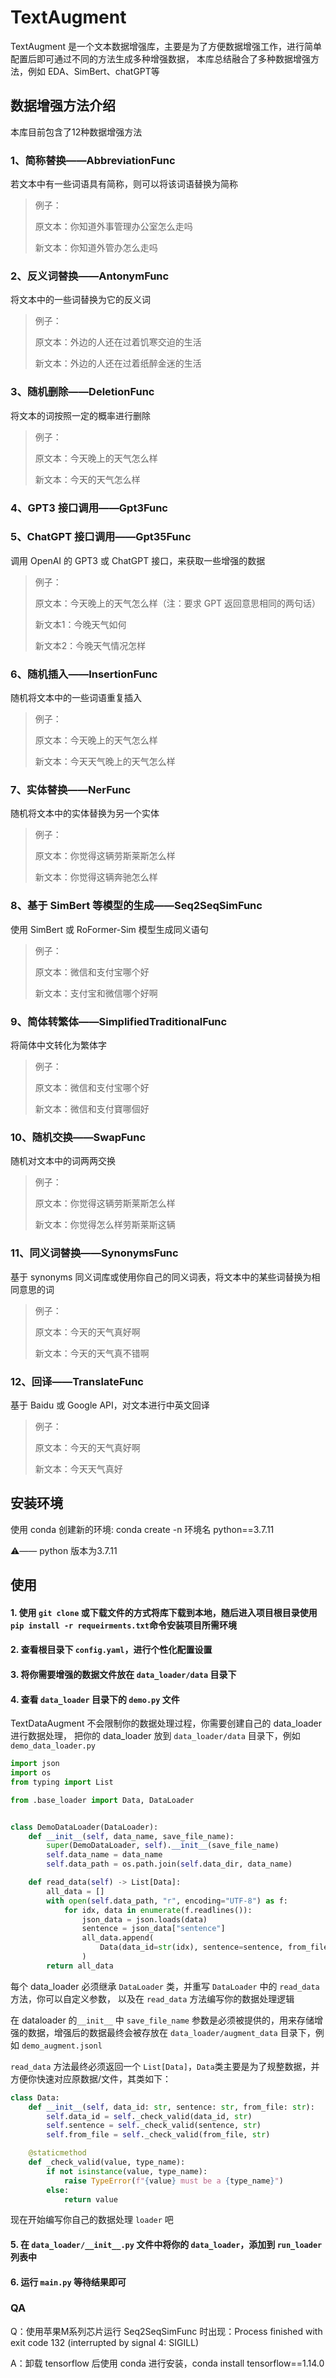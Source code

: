 # TextAugment
TextAugment 是一个文本数据增强库，主要是为了方便数据增强工作，进行简单配置后即可通过不同的方法生成多种增强数据，
本库总结融合了多种数据增强方法，例如 EDA、SimBert、chatGPT等

## 数据增强方法介绍
本库目前包含了12种数据增强方法
### 1、简称替换——AbbreviationFunc
若文本中有一些词语具有简称，则可以将该词语替换为简称
> 例子：
> 
> 原文本：你知道外事管理办公室怎么走吗
> 
> 新文本：你知道外管办怎么走吗
### 2、反义词替换——AntonymFunc
将文本中的一些词替换为它的反义词
> 例子：
> 
> 原文本：外边的人还在过着饥寒交迫的生活
> 
> 新文本：外边的人还在过着纸醉金迷的生活
### 3、随机删除——DeletionFunc
将文本的词按照一定的概率进行删除
> 例子：
> 
> 原文本：今天晚上的天气怎么样
> 
> 新文本：今天的天气怎么样
### 4、GPT3 接口调用——Gpt3Func
### 5、ChatGPT 接口调用——Gpt35Func
调用 OpenAI 的 GPT3 或 ChatGPT 接口，来获取一些增强的数据
> 例子：
> 
> 原文本：今天晚上的天气怎么样（注：要求 GPT 返回意思相同的两句话）
> 
> 新文本1：今晚天气如何
> 
> 新文本2：今晚天气情况怎样
### 6、随机插入——InsertionFunc
随机将文本中的一些词语重复插入
> 例子：
> 
> 原文本：今天晚上的天气怎么样
> 
> 新文本：今天天气晚上的天气怎么样
### 7、实体替换——NerFunc
随机将文本中的实体替换为另一个实体
> 例子：
> 
> 原文本：你觉得这辆劳斯莱斯怎么样
> 
> 新文本：你觉得这辆奔驰怎么样
### 8、基于 SimBert 等模型的生成——Seq2SeqSimFunc
使用 SimBert 或 RoFormer-Sim 模型生成同义语句
> 例子：
> 
> 原文本：微信和支付宝哪个好
> 
> 新文本：支付宝和微信哪个好啊
### 9、简体转繁体——SimplifiedTraditionalFunc
将简体中文转化为繁体字
> 例子：
> 
> 原文本：微信和支付宝哪个好
> 
> 新文本：微信和支付寶哪個好
### 10、随机交换——SwapFunc
随机对文本中的词两两交换
> 例子：
> 
> 原文本：你觉得这辆劳斯莱斯怎么样
> 
> 新文本：你觉得怎么样劳斯莱斯这辆
### 11、同义词替换——SynonymsFunc
基于 synonyms 同义词库或使用你自己的同义词表，将文本中的某些词替换为相同意思的词
> 例子：
> 
> 原文本：今天的天气真好啊
> 
> 新文本：今天的天气真不错啊
### 12、回译——TranslateFunc
基于 Baidu 或 Google API，对文本进行中英文回译
> 例子：
> 
> 原文本：今天的天气真好啊
> 
> 新文本：今天天气真好

## 安装环境
使用 conda 创建新的环境: conda create -n 环境名 python==3.7.11

⚠️—— python 版本为3.7.11

## 使用
#### 1. 使用 `git clone` 或下载文件的方式将库下载到本地，随后进入项目根目录使用 `pip install -r requeirments.txt`命令安装项目所需环境
#### 2. 查看根目录下 `config.yaml`，进行个性化配置设置
#### 3. 将你需要增强的数据文件放在 `data_loader/data` 目录下
#### 4. 查看 `data_loader` 目录下的 `demo.py` 文件
TextDataAugment 不会限制你的数据处理过程，你需要创建自己的 data_loader 进行数据处理，
把你的 data_loader 放到 `data_loader/data` 目录下，例如`demo_data_loader.py` 
```python
import json
import os
from typing import List

from .base_loader import Data, DataLoader


class DemoDataLoader(DataLoader):
    def __init__(self, data_name, save_file_name):
        super(DemoDataLoader, self).__init__(save_file_name)
        self.data_name = data_name
        self.data_path = os.path.join(self.data_dir, data_name)

    def read_data(self) -> List[Data]:
        all_data = []
        with open(self.data_path, "r", encoding="UTF-8") as f:
            for idx, data in enumerate(f.readlines()):
                json_data = json.loads(data)
                sentence = json_data["sentence"]
                all_data.append(
                    Data(data_id=str(idx), sentence=sentence, from_file=self.data_name)
                )
        return all_data
```
每个 data_loader 必须继承 `DataLoader` 类，并重写 `DataLoader` 中的 `read_data` 方法，你可以自定义参数，
以及在 `read_data` 方法编写你的数据处理逻辑


在 dataloader 的`__init__` 中 `save_file_name` 参数是必须被提供的，用来存储增强的数据，增强后的数据最终会被存放在
`data_loader/augment_data` 目录下，例如 `demo_augment.jsonl`


`read_data` 方法最终必须返回一个 `List[Data]`，`Data`类主要是为了规整数据，并方便你快速对应原数据/文件，其类如下：
```python
class Data:
    def __init__(self, data_id: str, sentence: str, from_file: str):
        self.data_id = self._check_valid(data_id, str)
        self.sentence = self._check_valid(sentence, str)
        self.from_file = self._check_valid(from_file, str)

    @staticmethod
    def _check_valid(value, type_name):
        if not isinstance(value, type_name):
            raise TypeError(f"{value} must be a {type_name}")
        else:
            return value
```
现在开始编写你自己的数据处理 `loader` 吧
#### 5. 在 `data_loader/__init__.py` 文件中将你的 `data_loader`，添加到 `run_loader` 列表中
#### 6. 运行 `main.py` 等待结果即可

### QA
Q：使用苹果M系列芯片运行 Seq2SeqSimFunc 时出现：Process finished with exit code 132 (interrupted by signal 4: SIGILL)

A：卸载 tensorflow 后使用 conda 进行安装，conda install tensorflow==1.14.0


